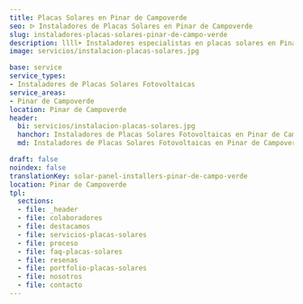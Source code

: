 ```yaml
---
title: Placas Solares en Pinar de Campoverde
seo: ᐅ Instaladores de Placas Solares en Pinar de Campoverde
slug: instaladores-placas-solares-pinar-de-campo-verde
description: llll➤ Instaladores especialistas en placas solares en Pinar de Campoverde. Soluciones sostenibles y eficientes. Mejores técnicas y precios competitivos ✅ ¡Contáctanos!
image: servicios/instalacion-placas-solares.jpg

base: service
service_types:
- Instaladores de Placas Solares Fotovoltaicas
service_areas:
- Pinar de Campoverde
location: Pinar de Campoverde
header:
  bi: servicios/instalacion-placas-solares.jpg
  hanchor: Instaladores de Placas Solares Fotovoltaicas en Pinar de Campoverde
  md: Instaladores de Placas Solares Fotovoltaicas en Pinar de Campoverde

draft: false
noindex: false
translationKey: solar-panel-installers-pinar-de-campo-verde
location: Pinar de Campoverde
tpl:
  sections:
  - file: _header
  - file: colaboradores
  - file: destacamos
  - file: servicios-placas-solares
  - file: proceso
  - file: faq-placas-solares
  - file: resenas
  - file: portfolio-placas-solares
  - file: nosotros
  - file: contacto
---
```

